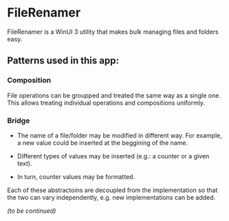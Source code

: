 # FileRenamer

FileRenamer is a WinUI 3 utility that makes bulk managing files and folders easy.

## Patterns used in this app:

### Composition

File operations can be groupped and treated the same way as a single one. This allows treating individual operations and compositions uniformly.

### Bridge

* The name of a file/folder may be modified in different way. For example, a new value could be inserted at the beggining of the name.

* Different types of values may be inserted (e.g.: a counter or a given text).

* In turn, counter values may be formatted.

Each of these abstractoins are decoupled from the implementation so that the two can vary independently, e.g. new implementations can be added.

_(to be continued)_
